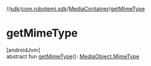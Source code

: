 //[sdk](../../../index.md)/[com.robotemi.sdk](../index.md)/[MediaContainer](index.md)/[getMimeType](get-mime-type.md)

# getMimeType

[androidJvm]\
abstract fun [getMimeType](get-mime-type.md)(): [MediaObject.MimeType](../-media-object/-mime-type/index.md)
